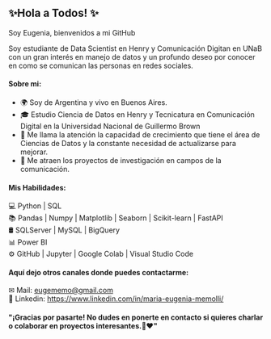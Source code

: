 ## ✨Hola a Todos! ✨
Soy Eugenia, bienvenidos a mi GitHub

Soy estudiante de Data Scientist en Henry y Comunicación Digitan en UNaB con un gran interés en manejo de datos y un profundo deseo por conocer en como se comunican las personas en redes sociales. 

#### Sobre mi: 
- 🌍 Soy de Argentina y vivo en Buenos Aires. 
- 🎓 Estudio Ciencia de Datos en Henry y Tecnicatura en Comunicación Digital en la Universidad Nacional de Guillermo Brown 
- 🌱 Me llama la atención la capacidad de crecimiento que tiene el área de Ciencias de Datos y la constante necesidad de actualizarse para mejorar. 
- 💫 Me atraen los proyectos de investigación en campos de la comunicación.
  
#### Mis Habilidades: 
💻 Python | SQL <br>
📚 Pandas | Numpy | Matplotlib | Seaborn | Scikit-learn | FastAPI <br>
🛢 SQLServer | MySQL | BigQuery<br>
📊 Power BI<br>
⚙️ GitHub | Jupyter | Google Colab | Visual Studio Code<br>

#### Aquí dejo otros canales donde puedes contactarme:
✉ Mail: eugememo@gmail.com<br>
💼 Linkedin: https://www.linkedin.com/in/maria-eugenia-memolli/
#### "¡Gracias por pasarte! No dudes en ponerte en contacto si quieres charlar o colaborar en proyectos interesantes.🚀❤️" 
